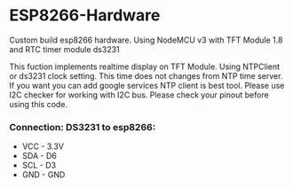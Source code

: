 # ESP8266-Hardware
Custom build esp8266 hardware. Using NodeMCU v3 with TFT Module 1.8 and RTC timer module ds3231

This fuction implements realtime display on TFT Module. Using NTPClient or ds3231 clock setting. This time does not changes from NTP time server. If you want you can add google services NTP client is best tool. 
Please use I2C checker for working with I2C bus. Please check your pinout before using this code.
### Connection: DS3231 to esp8266:
* VCC - 3.3V
* SDA - D6
* SCL - D3
* GND - GND
